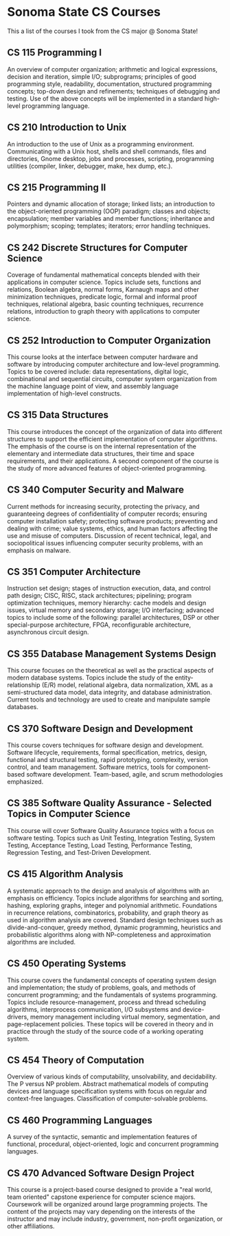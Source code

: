 # Sonoma State CS Courses

This a list of the courses I took from the CS major @ Sonoma State!

## CS 115 Programming I

An overview of computer organization; arithmetic and logical expressions, decision and iteration, simple I/O; subprograms; principles of good programming style, readability, documentation, structured programming concepts; top-down design and refinements; techniques of debugging and testing. Use of the above concepts will be implemented in a standard high-level programming language.

## CS 210 Introduction to Unix

An introduction to the use of Unix as a programming environment. Communicating with a Unix host, shells and shell commands, files and directories, Gnome desktop, jobs and processes, scripting, programming utilities (compiler, linker, debugger, make, hex dump, etc.).

## CS 215 Programming II

Pointers and dynamic allocation of storage; linked lists; an introduction to the object-oriented programming (OOP) paradigm; classes and objects; encapsulation; member variables and member functions; inheritance and polymorphism; scoping; templates; iterators; error handling techniques.

## CS 242 Discrete Structures for Computer Science

Coverage of fundamental mathematical concepts blended with their applications in computer science. Topics include sets, functions and relations, Boolean algebra, normal forms, Karnaugh maps and other minimization techniques, predicate logic, formal and informal proof techniques, relational algebra, basic counting techniques, recurrence relations, introduction to graph theory with applications to computer science.

## CS 252 Introduction to Computer Organization

This course looks at the interface between computer hardware and software by introducing computer architecture and low-level programming. Topics to be covered include: data representations, digital logic, combinational and sequential circuits, computer system organization from the machine language point of view, and assembly language implementation of high-level constructs.

## CS 315 Data Structures 

This course introduces the concept of the organization of data into different structures to support the efficient implementation of computer algorithms. The emphasis of the course is on the internal representation of the elementary and intermediate data structures, their time and space requirements, and their applications. A second component of the course is the study of more advanced features of object-oriented programming.

## CS 340 Computer Security and Malware

Current methods for increasing security, protecting the privacy, and guaranteeing degrees of confidentiality of computer records; ensuring computer installation safety; protecting software products; preventing and dealing with crime; value systems, ethics, and human factors affecting the use and misuse of computers. Discussion of recent technical, legal, and sociopolitical issues influencing computer security problems, with an emphasis on malware.

## CS 351 Computer Architecture

Instruction set design; stages of instruction execution, data, and control path design; CISC, RISC, stack architectures; pipelining; program optimization techniques, memory hierarchy: cache models and design issues, virtual memory and secondary storage; I/O interfacing; advanced topics to include some of the following: parallel architectures, DSP or other special-purpose architecture, FPGA, reconfigurable architecture, asynchronous circuit design.

## CS 355 Database Management Systems Design 

This course focuses on the theoretical as well as the practical aspects of modern database systems. Topics include the study of the entity-relationship (E/R) model, relational algebra, data normalization, XML as a semi-structured data model, data integrity, and database administration. Current tools and technology are used to create and manipulate sample databases.

## CS 370 Software Design and Development

This course covers techniques for software design and development. Software lifecycle, requirements, formal specification, metrics, design, functional and structural testing, rapid prototyping, complexity, version control, and team management. Software metrics, tools for component-based software development. Team-based, agile, and scrum methodologies emphasized.

## CS 385 Software Quality Assurance - Selected Topics in Computer Science

This course will cover Software Quality Assurance topics with a focus on software testing.
Topics such as Unit Testing, Integration Testing, System Testing, Acceptance Testing, Load Testing, Performance Testing, Regression Testing, and Test-Driven Development.

## CS 415 Algorithm Analysis

A systematic approach to the design and analysis of algorithms with an emphasis on efficiency. Topics include algorithms for searching and sorting, hashing, exploring graphs, integer and polynomial arithmetic. Foundations in recurrence relations, combinatorics, probability, and graph theory as used in algorithm analysis are covered. Standard design techniques such as divide-and-conquer, greedy method, dynamic programming, heuristics and probabilistic algorithms along with NP-completeness and approximation algorithms are included.

## CS 450 Operating Systems 

This course covers the fundamental concepts of operating system design and implementation; the study of problems, goals, and methods of concurrent programming; and the fundamentals of systems programming. Topics include resource-management, process and thread scheduling algorithms, interprocess communication, I/O subsystems and device-drivers, memory management including virtual memory, segmentation, and page-replacement policies. These topics will be covered in theory and in practice through the study of the source code of a working operating system.

## CS 454 Theory of Computation

Overview of various kinds of computability, unsolvability, and decidability. The P versus NP problem. Abstract mathematical models of computing devices and language specification systems with focus on regular and context-free languages. Classification of computer-solvable problems.

## CS 460 Programming Languages

A survey of the syntactic, semantic and implementation features of functional, procedural, object-oriented, logic and concurrent programming languages.

## CS 470 Advanced Software Design Project

This course is a project-based course designed to provide a "real world, team oriented" capstone experience for computer science majors. Coursework will be organized around large programming projects. The content of the projects may vary depending on the interests of the instructor and may include industry, government, non-profit organization, or other affiliations.
